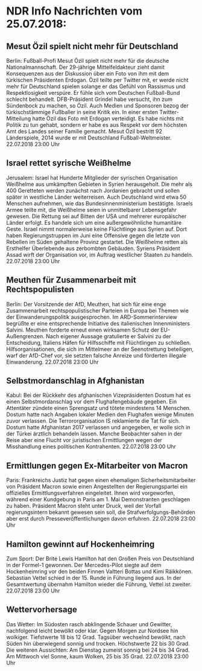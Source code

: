 # NDR Info Nachrichten vom 25.07.2018:


## Mesut Özil spielt nicht mehr für Deutschland
Berlin:	Fußball-Profi Mesut Özil spielt nicht mehr für die deutsche Nationalmannschaft. Der 29-jährige Mittelfeldakteur zieht damit Konsequenzen aus der Diskussion über ein Foto von ihm mit dem türkischen Präsidenten Erdogan. Özil teilte per Twitter mit, er werde nicht mehr für Deutschland spielen solange er das Gefühl von Rassismus und Respektlosigkeit verspüre. Er fühle sich vom Deutschen Fußball-Bund schlecht behandelt. DFB-Präsident Grindel habe versucht, ihn zum Sündenbock zu machen, so Özil. Auch Medien und Sponsoren bezog der türkischstämmige Fußballer in seine Kritik ein. In einer ersten Twitter-Mitteilung hatte Özil das Foto mit Erdogan verteidigt. Es habe nichts mit Politik zu tun gehabt, sondern er habe es aus Respekt vor dem höchsten Amt des Landes seiner Familie gemacht. Mesut Özil bestritt 92 Länderspiele, 2014 wurde er mit Deutschland Fußball-Weltmeister. 22.07.2018 23:00 Uhr 

## Israel rettet syrische Weißhelme
Jerusalem:	Israel hat Hunderte Mitglieder der syrischen Organisation Weißhelme aus umkämpften Gebieten in Syrien herausgeholt. Die mehr als 400 Geretteten werden zunächst nach Jordanien gebracht und sollen später in westliche Länder weiterreisen. Auch Deutschland wird etwa 50 Menschen aufnehmen, wie das Bundesinnenministerium bestätigte. Israels Armee teilte mit, die Weißhelme seien in unmittelbarer Lebensgefahr gewesen. Die Rettung sei auf Bitten der USA und mehrerer europäischer Länder erfolgt. Es handele sich um eine außergewöhnliche humanitäre Geste. Israel nimmt normalerweise keine Flüchtlinge aus Syrien auf. Dort haben Regierungstruppen im Juni eine Offensive gegen die letzte von Rebellen im Süden gehaltene Provinz gestartet. Die Weißhelme retten als Ersthelfer Überlebende aus zerbombten Gebäuden. Syriens Präsident Assad wirft der Organisation vor, im Auftrag westlicher Staaten zu handeln. 22.07.2018 23:00 Uhr 

## Meuthen für Zusammenarbeit mit Rechtspopulisten
Berlin: Der Vorsitzende der AfD, Meuthen, hat sich für eine enge Zusammenarbeit rechtspopulistischer Parteien in Europa bei Themen wie der Einwanderungspolitik ausgesprochen. Im ARD-Sommerinterview begrüßte er eine entsprechende Initiative des italienischen Innenministers Salvini. Meuthen forderte erneut einen wirksamen Schutz der EU-Außengrenzen. Nach eigener Aussage gratulierte er Salvini zu der Entscheidung, Italiens Häfen für Hilfsschiffe mit Flüchtlingen zu schließen. Hilfsorganisationen, die sich im Mittelmeer an der Seenotrettung beteiligen, warf der AfD-Chef vor, sie setzten falsche Anreize und förderten illegale Einwanderung. 22.07.2018 23:00 Uhr 

## Selbstmordanschlag in Afghanistan
Kabul: Bei der Rückkehr des afghanischen Vizepräsidenten Dostum hat es einen Selbstmordanschlag vor dem Flughafengebäude gegeben. Ein Attentäter zündete einen Sprengsatz und tötete mindestens 14 Menschen. Dostum hatte nach Angaben lokaler Medien den Flughafen wenige Minuten zuvor verlassen. Die Terrororganisation IS reklamierte die Tat für sich. Dostum hatte Afghanistan 2017 verlassen und angegeben, er wolle sich in der Türkei ärztlich behandeln lassen. Manche Beobachter sahen in der Reise aber eine Flucht vor juristischen Ermittlungen wegen der Misshandlung eines politischen Kontrahenten. 22.07.2018 23:00 Uhr 

## Ermittlungen gegen Ex-Mitarbeiter von Macron
Paris:	Frankreichs Justiz hat gegen einen ehemaligen Sicherheitsmitarbeiter von Präsident Macron sowie einen Angestellten der Regierungspartei ein offizielles Ermittlungsverfahren eingeleitet. Ihnen wird vorgeworfen, während einer Kundgebung in Paris am 1. Mai Demonstranten geschlagen zu haben. Präsident Macron steht unter Druck, weil der Vorfall regierungsintern bekannt gewesen sein soll, die Strafverfolgungs-Behörden aber erst durch Presseveröffentlichungen davon erfuhren. 22.07.2018 23:00 Uhr 

## Hamilton gewinnt auf Hockenheimring
Zum Sport:	Der Brite Lewis Hamilton hat den Großen Preis von Deutschland in der Formel-1 gewonnen. Der Mercedes-Pilot siegte auf dem Hockenheimring vor den beiden Finnen Valtteri Bottas und Kimi Räikkönen. Sebastian Vettel schied in der 15. Runde in Führung liegend aus. In der Gesamtwertung übernahm Hamilton wieder die Führung, Vettel ist zweiter. 22.07.2018 23:00 Uhr 

## Wettervorhersage
Das Wetter: Im Südosten rasch abklingende Schauer und Gewitter, nachfolgend leicht bewölkt oder klar. Gegen Morgen zur Nordsee hin wolkiger. Tiefstwerte 18 bis 12 Grad. Tagsüber wechselnd bewölkt, nach Süden hin überwiegend sonnig und trocken. Höchstwerte 22 bis 30 Grad. Die weiteren Aussichten: Am Dienstag zumeist sonnig bei 24 bis 34 Grad. Am Mittwoch viel Sonne, kaum Wolken, 25 bis 35 Grad. 22.07.2018 23:00 Uhr 
